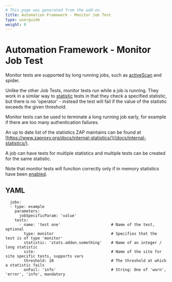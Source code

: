 ```yaml
---
# This page was generated from the add-on.
title: Automation Framework - Monitor Job Test
type: userguide
weight: 9
---
```


# Automation Framework - Monitor Job Test

Monitor tests are supported by long running jobs, such as [activeScan](/docs/desktop/addons/automation-framework/job-ascan/) and spider.

Unlike the other Job Tests, monitor tests run while a job is running.
They work in a similar way to [statistic](/docs/desktop/addons/automation-framework/test-stats/) tests in that they check a specified statistic,
but there is no 'operator' - instead the test will fail if the value of the statistic exceeds the given threshold.

Monitor tests can be used to terminate a long running job early, for example if there are too many authentication failures.

An up to date list of the statistics ZAP maintains can be found at
[https://www.zaproxy.org/docs/internal-statistics/](/docs/internal-statistics/).

A job can have tests for multiple statistics and multiple tests can be created for the same statistic.

Note that monitor tests will function correctly only if in memory statistics have been
[enabled](/docs/desktop/ui/dialogs/options/stats/#in-memory-statistics-enabled).

## YAML

```
  jobs:
  - type: example
    parameters:
      jobSpecificParam: 'value'
    tests:
      - name: 'test one'                      # Name of the test, optional
        type: monitor                         # Specifies that the test is of type 'monitor'
        statistic: 'stats.addon.something'    # Name of an integer / long statistic
        site:                                 # Name of the site for site specific tests, supports vars
        threshold: 10                         # The threshold at which a statistic fails
        onFail: 'info'                        # String: One of 'warn', 'error', 'info', mandatory
```
